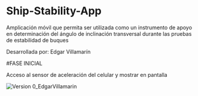 # Ship-Stability-App
Amplicación móvil que permita ser utilizada como un instrumento de apoyo en determinación del ángulo de inclinación transversal durante las pruebas de estabilidad de buques

Desarrollada por: Edgar Villamarín

#FASE INICIAL

Acceso al sensor de aceleración del celular y mostrar en pantalla

![Version 0_EdgarVillamarin](https://user-images.githubusercontent.com/89162484/133516858-43cf09c9-8abb-41d6-a7a3-b80f219fa888.PNG)
